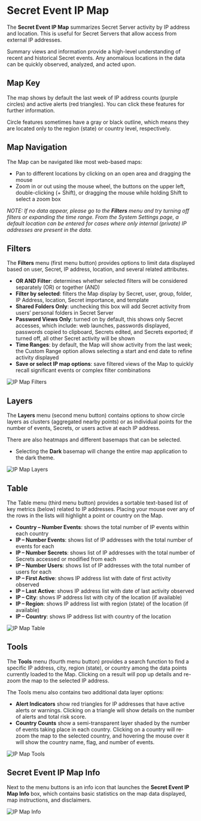 [title]: # (Secret Event IP Map)
[tags]: # (Secret Server,Privileged Behavior Analytics,PBA,Operations,Secret Event IP Map)
[priority]: # (4060)

# Secret Event IP Map

The **Secret Event IP Map** summarizes Secret Server activity by IP address and location. This is useful for Secret Servers that allow access from external IP addresses.

Summary views and information provide a high-level understanding of recent and historical Secret events. Any anomalous locations in the data can be quickly observed, analyzed, and acted upon.

## Map Key

The map shows by default the last week of IP address counts (purple circles) and active alerts (red triangles). You can click these features for further information.

Circle features sometimes have a gray or black outline, which means they are located only to the region (state) or country level, respectively.

## Map Navigation

The Map can be navigated like most web-based maps:

* Pan to different locations by clicking on an open area and dragging the mouse
* Zoom in or out using the mouse wheel, the buttons on the upper left, double-clicking (+ Shift), or dragging the mouse while holding Shift to select a zoom box

*NOTE: If no data appear, please go to the **Filters** menu and try turning off filters or expanding the time range. From the System Settings page, a default location can be entered for cases where only internal (private) IP addresses are present in the data.*

## Filters

The **Filters** menu (first menu button) provides options to limit data displayed based on user, Secret, IP address, location, and several related attributes.

* **OR AND Filter**: determines whether selected filters will be considered separately (OR) or together (AND)
* **Filter by selected**: filters the Map display by Secret, user, group, folder, IP Address, location, Secret importance, and template
* **Shared Folders Only**: unchecking this box will add Secret activity from users’ personal folders in Secret Server
* **Password Views Only**: turned on by default, this shows only Secret accesses, which include: web launches, passwords displayed, passwords copied to clipboard, Secrets edited, and Secrets exported; if turned off, all other Secret activity will be shown
* **Time Ranges**: by default, the Map will show activity from the last week; the Custom Range option allows selecting a start and end date to refine activity displayed
* **Save or select IP map options**: save filtered views of the Map to quickly recall significant events or complex filter combinations

![IP Map Filters](images/41-ip-map.png "IP Map Filters")

## Layers

The **Layers** menu (second menu button) contains options to show circle layers as clusters (aggregated nearby points) or as individual points for the number of events, Secrets, or users active at each IP address.

There are also heatmaps and different basemaps that can be selected.

* Selecting the **Dark** basemap will change the entire map application to the dark theme.

![IP Map Layers](images/42-ip-layers.png "IP Map Layers")

## Table

The Table menu (third menu button) provides a sortable text-based list of key metrics (below) related to IP addresses.  Placing your mouse over any of the rows in the lists will highlight a point or country on the Map.

* **Country – Number Events**: shows the total number of IP events within each country
* **IP – Number Events**: shows list of IP addresses with the total number of events for each
* **IP – Number Secrets**: shows list of IP addresses with the total number of Secrets accessed or modified from each
* **IP – Number Users**: shows list of IP addresses with the total number of users for each
* **IP – First Active**: shows IP address list with date of first activity observed
* **IP – Last Active**: shows IP address list with date of last activity observed
* **IP – City**: shows IP address list with city of the location (if available)
* **IP – Region**: shows IP address list with region (state) of the location (if available)
* **IP – Country**: shows IP address list with country of the location

![IP Map Table](images/43-ip-table.png "IP Map Table")

## Tools

The **Tools** menu (fourth menu button) provides a search function to find a specific IP address, city, region (state), or country among the data points currently loaded to the Map.  Clicking on a result will pop up details and re-zoom the map to the selected IP address.

The Tools menu also contains two additional data layer options:

* **Alert Indicators** show red triangles for IP addresses that have active alerts or warnings. Clicking on a triangle will show details on the number of alerts and total risk score.
* **Country Counts** show a semi-transparent layer shaded by the number of events taking place in each country. Clicking on a country will re-zoom the map to the selected country, and hovering the mouse over it will show the country name, flag, and number of events.

![IP Map Tools](images/44-ip-tools-map.png "IP Map Tools")

## Secret Event IP Map Info

Next to the menu buttons is an info icon that launches the **Secret Event IP Map Info** box, which contains basic statistics on the map data displayed, map instructions, and disclaimers.

![IP Map Info](images/45-ip-info.png "IP Map Info")
